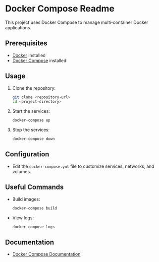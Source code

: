 # Docker Compose Readme

This project uses Docker Compose to manage multi-container Docker applications.

## Prerequisites

- [Docker](https://docs.docker.com/get-docker/) installed
- [Docker Compose](https://docs.docker.com/compose/install/) installed

## Usage

1. Clone the repository:
    ```bash
    git clone <repository-url>
    cd <project-directory>
    ```

2. Start the services:
    ```bash
    docker-compose up
    ```

3. Stop the services:
    ```bash
    docker-compose down
    ```

## Configuration

- Edit the `docker-compose.yml` file to customize services, networks, and volumes.

## Useful Commands

- Build images:
  ```bash
  docker-compose build
  ```
- View logs:
  ```bash
  docker-compose logs
  ```

## Documentation

- [Docker Compose Documentation](https://docs.docker.com/compose/)
